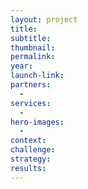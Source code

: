 ```yaml
---
layout: project
title:
subtitle:
thumbnail:
permalink:
year:
launch-link:
partners:
  -
services:
  -
hero-images:
  -
context:
challenge:
strategy:
results:
---
```

